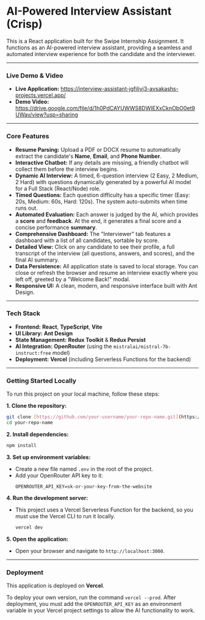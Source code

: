
# AI-Powered Interview Assistant (Crisp)

This is a React application built for the Swipe Internship Assignment. It functions as an AI-powered interview assistant, providing a seamless and automated interview experience for both the candidate and the interviewer.

---

### **Live Demo & Video**

- **Live Application:** https://interview-assistant-jgfiliyj3-avsakashs-projects.vercel.app/
- **Demo Video:** https://drive.google.com/file/d/1h0PdCAYUWWS8DWIEXxCknObO0et9UWav/view?usp=sharing

---


### **Core Features**

- **Resume Parsing:** Upload a PDF or DOCX resume to automatically extract the candidate's **Name**, **Email**, and **Phone Number**.
- **Interactive Chatbot:** If any details are missing, a friendly chatbot will collect them before the interview begins.
- **Dynamic AI Interview:** A timed, 6-question interview (2 Easy, 2 Medium, 2 Hard) with questions dynamically generated by a powerful AI model for a Full Stack (React/Node) role.
- **Timed Questions:** Each question difficulty has a specific timer (Easy: 20s, Medium: 60s, Hard: 120s). The system auto-submits when time runs out.
- **Automated Evaluation:** Each answer is judged by the AI, which provides a **score** and **feedback**. At the end, it generates a final score and a concise performance **summary**.
- **Comprehensive Dashboard:** The "Interviewer" tab features a dashboard with a list of all candidates, sortable by score.
- **Detailed View:** Click on any candidate to see their profile, a full transcript of the interview (all questions, answers, and scores), and the final AI summary.
- **Data Persistence:** All application state is saved to local storage. You can close or refresh the browser and resume an interview exactly where you left off, greeted by a "Welcome Back!" modal.
- **Responsive UI:** A clean, modern, and responsive interface built with Ant Design.

---

### **Tech Stack**

- **Frontend:** **React**, **TypeScript**, **Vite**
- **UI Library:** **Ant Design**
- **State Management:** **Redux Toolkit** & **Redux Persist**
- **AI Integration:** **OpenRouter** (using the `mistralai/mistral-7b-instruct:free` model)
- **Deployment:** **Vercel** (including Serverless Functions for the backend)

---

### **Getting Started Locally**

To run this project on your local machine, follow these steps:

**1. Clone the repository:**
```bash
git clone [https://github.com/your-username/your-repo-name.git](https://github.com/your-username/your-repo-name.git)
cd your-repo-name
````

**2. Install dependencies:**

```bash
npm install
```

**3. Set up environment variables:**

  - Create a new file named `.env` in the root of the project.
  - Add your OpenRouter API key to it:
    ```
    OPENROUTER_API_KEY=sk-or-your-key-from-the-website
    ```

**4. Run the development server:**

  - This project uses a Vercel Serverless Function for the backend, so you must use the Vercel CLI to run it locally.
    ```bash
    vercel dev
    ```

**5. Open the application:**

  - Open your browser and navigate to `http://localhost:3000`.

-----

### **Deployment**

This application is deployed on **Vercel**.

To deploy your own version, run the command `vercel --prod`. After deployment, you must add the `OPENROUTER_API_KEY` as an environment variable in your Vercel project settings to allow the AI functionality to work.


